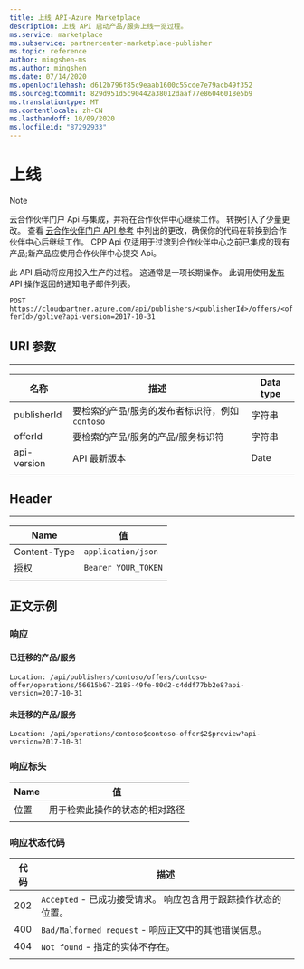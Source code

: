 ```yaml
---
title: 上线 API-Azure Marketplace
description: 上线 API 启动产品/服务上线一览过程。
ms.service: marketplace
ms.subservice: partnercenter-marketplace-publisher
ms.topic: reference
author: mingshen-ms
ms.author: mingshen
ms.date: 07/14/2020
ms.openlocfilehash: d612b796f85c9eaab1600c55cde7e79acb49f352
ms.sourcegitcommit: 829d951d5c90442a38012daaf77e86046018e5b9
ms.translationtype: MT
ms.contentlocale: zh-CN
ms.lasthandoff: 10/09/2020
ms.locfileid: "87292933"
---
```

# <a name="go-live"></a>上线

> [!NOTE]
> 云合作伙伴门户 Api 与集成，并将在合作伙伴中心继续工作。 转换引入了少量更改。 查看 [云合作伙伴门户 API 参考](./cloud-partner-portal-api-overview.md) 中列出的更改，确保你的代码在转换到合作伙伴中心后继续工作。 CPP Api 仅适用于过渡到合作伙伴中心之前已集成的现有产品;新产品应使用合作伙伴中心提交 Api。

此 API 启动将应用投入生产的过程。 这通常是一项长期操作。 此调用使用[发布](./cloud-partner-portal-api-publish-offer.md) API 操作返回的通知电子邮件列表。

 `POST  https://cloudpartner.azure.com/api/publishers/<publisherId>/offers/<offerId>/golive?api-version=2017-10-31` 

## <a name="uri-parameters"></a>URI 参数
--------------

|  **名称**      |   **描述**                                                           | **Data type** |
|  --------      |   ---------------                                                           | ------------- |
| publisherId    | 要检索的产品/服务的发布者标识符，例如 `contoso`       |  字符串       |
| offerId        | 要检索的产品/服务的产品/服务标识符                                   |  字符串       |
| api-version    | API 最新版本                                                   |  Date         |
|  |  |  |

## <a name="header"></a>Header
------

|  **Name**       |     **值**       |
|  ---------      |     ----------      |
| Content-Type    | `application/json`  |
| 授权   | `Bearer YOUR_TOKEN` |
|  |  |

## <a name="body-example"></a>正文示例

### <a name="response"></a>响应

#### <a name="migrated-offers"></a>已迁移的产品/服务

`Location: /api/publishers/contoso/offers/contoso-offer/operations/56615b67-2185-49fe-80d2-c4ddf77bb2e8?api-version=2017-10-31`

#### <a name="non-migrated-offers"></a>未迁移的产品/服务

`Location: /api/operations/contoso$contoso-offer$2$preview?api-version=2017-10-31`

### <a name="response-header"></a>响应标头

|  **Name**             |      **值**                                                            |
|  --------             |      ----------                                                           |
| 位置    |  用于检索此操作的状态的相对路径            |
|  |  |

### <a name="response-status-codes"></a>响应状态代码

| **代码** |  **描述**                                                                        |
| -------- |  ----------------                                                                        |
|  202     | `Accepted` - 已成功接受请求。 响应包含用于跟踪操作状态的位置。 |
|  400     | `Bad/Malformed request` - 响应正文中的其他错误信息。 |
|  404     |  `Not found` - 指定的实体不存在。                                       |
|  |  |
